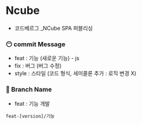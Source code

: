 # Ncube
* 코드베르그 _NCube SPA 퍼블리싱

### 😶 commit Message
- feat : 기능 (새로운 기능) - js
- fix : 버그 (버그 수정)
- style : 스타일 (코드 형식, 세미콜론 추가 : 로직 변경 X)

### 🎨 Branch Name
- feat : 기능 개발

`feat-[version]/기능`
